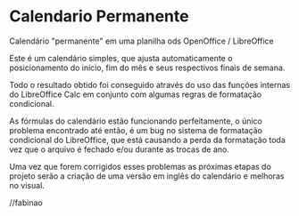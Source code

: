 # Calendario Permanente
Calendário "permanente" em uma planilha ods OpenOffice / LibreOffice

Este é um calendário simples, que ajusta automaticamente o posicionamento do início, fim do mês e seus respectivos finais de semana.

Todo o resultado obtido foi conseguido através do uso das funções internas do LibreOffice Calc em conjunto com algumas regras de formatação condicional.

As fórmulas do calendário estão funcionando perfeitamente, o único problema encontrado até então, é um bug no sistema de formatação condicional do LibreOffice, que está causando a perda da formatação toda vez que o arquivo é fechado e/ou durante as trocas de ano.

Uma vez que forem corrigidos esses problemas as próximas etapas do projeto serão a criação de uma versão em inglês do calendário e melhoras no visual.

//fabinao
